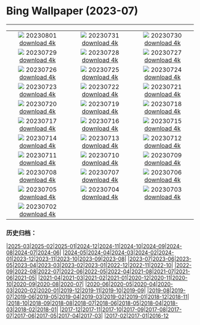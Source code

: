# Bing Wallpaper (2023-07)
**************
| | | |
| :----: | :----: | :----: |
| ![](https://www.bing.com/th?id=OHR.RockHouse_EN-US1852534234_1920x1080.jpg) 20230801 [download 4k](https://www.bing.com/th?id=OHR.RockHouse_EN-US1852534234_UHD.jpg) | ![](https://www.bing.com/th?id=OHR.PalouseHills_EN-US1737990003_1920x1080.jpg) 20230731 [download 4k](https://www.bing.com/th?id=OHR.PalouseHills_EN-US1737990003_UHD.jpg) | ![](https://www.bing.com/th?id=OHR.TigerIndia_EN-US1594590553_1920x1080.jpg) 20230730 [download 4k](https://www.bing.com/th?id=OHR.TigerIndia_EN-US1594590553_UHD.jpg) |
| ![](https://www.bing.com/th?id=OHR.SanBlasIslands_EN-US1442226155_1920x1080.jpg) 20230729 [download 4k](https://www.bing.com/th?id=OHR.SanBlasIslands_EN-US1442226155_UHD.jpg) | ![](https://www.bing.com/th?id=OHR.ParisLouvre_EN-US2282259448_1920x1080.jpg) 20230728 [download 4k](https://www.bing.com/th?id=OHR.ParisLouvre_EN-US2282259448_UHD.jpg) | ![](https://www.bing.com/th?id=OHR.MangrovePark_EN-US2211111720_1920x1080.jpg) 20230727 [download 4k](https://www.bing.com/th?id=OHR.MangrovePark_EN-US2211111720_UHD.jpg) |
| ![](https://www.bing.com/th?id=OHR.LasLagunas_EN-US2134252350_1920x1080.jpg) 20230726 [download 4k](https://www.bing.com/th?id=OHR.LasLagunas_EN-US2134252350_UHD.jpg) | ![](https://www.bing.com/th?id=OHR.ZebraCousins_EN-US1951215229_1920x1080.jpg) 20230725 [download 4k](https://www.bing.com/th?id=OHR.ZebraCousins_EN-US1951215229_UHD.jpg) | ![](https://www.bing.com/th?id=OHR.TeaEstate_EN-US1720005197_1920x1080.jpg) 20230724 [download 4k](https://www.bing.com/th?id=OHR.TeaEstate_EN-US1720005197_UHD.jpg) |
| ![](https://www.bing.com/th?id=OHR.HammockDay_EN-US1639653297_1920x1080.jpg) 20230723 [download 4k](https://www.bing.com/th?id=OHR.HammockDay_EN-US1639653297_UHD.jpg) | ![](https://www.bing.com/th?id=OHR.BridgeNorway_EN-US1530199433_1920x1080.jpg) 20230722 [download 4k](https://www.bing.com/th?id=OHR.BridgeNorway_EN-US1530199433_UHD.jpg) | ![](https://www.bing.com/th?id=OHR.MoonDayArtemis_EN-US1226397186_1920x1080.jpg) 20230721 [download 4k](https://www.bing.com/th?id=OHR.MoonDayArtemis_EN-US1226397186_UHD.jpg) |
| ![](https://www.bing.com/th?id=OHR.CrescentLake_EN-US1005101872_1920x1080.jpg) 20230720 [download 4k](https://www.bing.com/th?id=OHR.CrescentLake_EN-US1005101872_UHD.jpg) | ![](https://www.bing.com/th?id=OHR.BucerosBicornis_EN-US0841652066_1920x1080.jpg) 20230719 [download 4k](https://www.bing.com/th?id=OHR.BucerosBicornis_EN-US0841652066_UHD.jpg) | ![](https://www.bing.com/th?id=OHR.CavanCastle_EN-US0493721152_1920x1080.jpg) 20230718 [download 4k](https://www.bing.com/th?id=OHR.CavanCastle_EN-US0493721152_UHD.jpg) |
| ![](https://www.bing.com/th?id=OHR.BearHoleBrook_EN-US0278547262_1920x1080.jpg) 20230717 [download 4k](https://www.bing.com/th?id=OHR.BearHoleBrook_EN-US0278547262_UHD.jpg) | ![](https://www.bing.com/th?id=OHR.CastelmazzanoSunrise_EN-US9968041695_1920x1080.jpg) 20230716 [download 4k](https://www.bing.com/th?id=OHR.CastelmazzanoSunrise_EN-US9968041695_UHD.jpg) | ![](https://www.bing.com/th?id=OHR.BlacktipSharks_EN-US9224288033_1920x1080.jpg) 20230715 [download 4k](https://www.bing.com/th?id=OHR.BlacktipSharks_EN-US9224288033_UHD.jpg) |
| ![](https://www.bing.com/th?id=OHR.ZhangyeGeopark_EN-US3229882052_1920x1080.jpg) 20230714 [download 4k](https://www.bing.com/th?id=OHR.ZhangyeGeopark_EN-US3229882052_UHD.jpg) | ![](https://www.bing.com/th?id=OHR.NakupendaBeach_EN-US3130365422_1920x1080.jpg) 20230713 [download 4k](https://www.bing.com/th?id=OHR.NakupendaBeach_EN-US3130365422_UHD.jpg) | ![](https://www.bing.com/th?id=OHR.WorldPopDay_EN-US3018429136_1920x1080.jpg) 20230712 [download 4k](https://www.bing.com/th?id=OHR.WorldPopDay_EN-US3018429136_UHD.jpg) |
| ![](https://www.bing.com/th?id=OHR.SomersetLavender_EN-US0165780359_1920x1080.jpg) 20230711 [download 4k](https://www.bing.com/th?id=OHR.SomersetLavender_EN-US0165780359_UHD.jpg) | ![](https://www.bing.com/th?id=OHR.MoselleRiver_EN-US2499319157_1920x1080.jpg) 20230710 [download 4k](https://www.bing.com/th?id=OHR.MoselleRiver_EN-US2499319157_UHD.jpg) | ![](https://www.bing.com/th?id=OHR.CooperChapel_EN-US2412561000_1920x1080.jpg) 20230709 [download 4k](https://www.bing.com/th?id=OHR.CooperChapel_EN-US2412561000_UHD.jpg) |
| ![](https://www.bing.com/th?id=OHR.CocoaPods_EN-US2252740906_1920x1080.jpg) 20230708 [download 4k](https://www.bing.com/th?id=OHR.CocoaPods_EN-US2252740906_UHD.jpg) | ![](https://www.bing.com/th?id=OHR.KissingPenguins_EN-US9934274722_1920x1080.jpg) 20230707 [download 4k](https://www.bing.com/th?id=OHR.KissingPenguins_EN-US9934274722_UHD.jpg) | ![](https://www.bing.com/th?id=OHR.CorfuBeach_EN-US1955770867_1920x1080.jpg) 20230706 [download 4k](https://www.bing.com/th?id=OHR.CorfuBeach_EN-US1955770867_UHD.jpg) |
| ![](https://www.bing.com/th?id=OHR.EmpireFourth_EN-US1852348146_1920x1080.jpg) 20230705 [download 4k](https://www.bing.com/th?id=OHR.EmpireFourth_EN-US1852348146_UHD.jpg) | ![](https://www.bing.com/th?id=OHR.CoyoteBanff_EN-US9716853560_1920x1080.jpg) 20230704 [download 4k](https://www.bing.com/th?id=OHR.CoyoteBanff_EN-US9716853560_UHD.jpg) | ![](https://www.bing.com/th?id=OHR.HalfwayBoats_EN-US9913306071_1920x1080.jpg) 20230703 [download 4k](https://www.bing.com/th?id=OHR.HalfwayBoats_EN-US9913306071_UHD.jpg) |
| ![](https://www.bing.com/th?id=OHR.PelotonPont_EN-US1487303209_1920x1080.jpg) 20230702 [download 4k](https://www.bing.com/th?id=OHR.PelotonPont_EN-US1487303209_UHD.jpg) |  |  |

### 历史归档：

|[2025-03](bing/2025-03/2025-03.md)|[2025-02](bing/2025-02/2025-02.md)|[2025-01](bing/2025-01/2025-01.md)|[2024-12](bing/2024-12/2024-12.md)|[2024-11](bing/2024-11/2024-11.md)|[2024-10](bing/2024-10/2024-10.md)|[2024-09](bing/2024-09/2024-09.md)|[2024-08](bing/2024-08/2024-08.md)|[2024-07](bing/2024-07/2024-07.md)|[2024-06](bing/2024-06/2024-06.md)|
|[2024-05](bing/2024-05/2024-05.md)|[2024-04](bing/2024-04/2024-04.md)|[2024-03](bing/2024-03/2024-03.md)|[2024-02](bing/2024-02/2024-02.md)|[2024-01](bing/2024-01/2024-01.md)|[2023-12](bing/2023-12/2023-12.md)|[2023-11](bing/2023-11/2023-11.md)|[2023-10](bing/2023-10/2023-10.md)|[2023-09](bing/2023-09/2023-09.md)|[2023-08](bing/2023-08/2023-08.md)|
|[2023-07](bing/2023-07/2023-07.md)|[2023-06](bing/2023-06/2023-06.md)|[2023-05](bing/2023-05/2023-05.md)|[2023-04](bing/2023-04/2023-04.md)|[2023-03](bing/2023-03/2023-03.md)|[2023-02](bing/2023-02/2023-02.md)|[2023-01](bing/2023-01/2023-01.md)|[2022-12](bing/2022-12/2022-12.md)|[2022-11](bing/2022-11/2022-11.md)|[2022-10](bing/2022-10/2022-10.md)|
|[2022-09](bing/2022-09/2022-09.md)|[2022-08](bing/2022-08/2022-08.md)|[2022-07](bing/2022-07/2022-07.md)|[2022-06](bing/2022-06/2022-06.md)|[2022-05](bing/2022-05/2022-05.md)|[2022-04](bing/2022-04/2022-04.md)|[2021-08](bing/2021-08/2021-08.md)|[2021-07](bing/2021-07/2021-07.md)|[2021-06](bing/2021-06/2021-06.md)|[2021-05](bing/2021-05/2021-05.md)|
|[2021-04](bing/2021-04/2021-04.md)|[2021-03](bing/2021-03/2021-03.md)|[2021-02](bing/2021-02/2021-02.md)|[2021-01](bing/2021-01/2021-01.md)|[2020-12](bing/2020-12/2020-12.md)|[2020-11](bing/2020-11/2020-11.md)|[2020-10](bing/2020-10/2020-10.md)|[2020-09](bing/2020-09/2020-09.md)|[2020-08](bing/2020-08/2020-08.md)|[2020-07](bing/2020-07/2020-07.md)|
|[2020-06](bing/2020-06/2020-06.md)|[2020-05](bing/2020-05/2020-05.md)|[2020-04](bing/2020-04/2020-04.md)|[2020-03](bing/2020-03/2020-03.md)|[2020-02](bing/2020-02/2020-02.md)|[2020-01](bing/2020-01/2020-01.md)|[2019-12](bing/2019-12/2019-12.md)|[2019-11](bing/2019-11/2019-11.md)|[2019-10](bing/2019-10/2019-10.md)|[2019-09](bing/2019-09/2019-09.md)|
|[2019-08](bing/2019-08/2019-08.md)|[2019-07](bing/2019-07/2019-07.md)|[2019-06](bing/2019-06/2019-06.md)|[2019-05](bing/2019-05/2019-05.md)|[2019-04](bing/2019-04/2019-04.md)|[2019-03](bing/2019-03/2019-03.md)|[2019-02](bing/2019-02/2019-02.md)|[2019-01](bing/2019-01/2019-01.md)|[2018-12](bing/2018-12/2018-12.md)|[2018-11](bing/2018-11/2018-11.md)|
|[2018-10](bing/2018-10/2018-10.md)|[2018-09](bing/2018-09/2018-09.md)|[2018-08](bing/2018-08/2018-08.md)|[2018-07](bing/2018-07/2018-07.md)|[2018-06](bing/2018-06/2018-06.md)|[2018-05](bing/2018-05/2018-05.md)|[2018-04](bing/2018-04/2018-04.md)|[2018-03](bing/2018-03/2018-03.md)|[2018-02](bing/2018-02/2018-02.md)|[2018-01](bing/2018-01/2018-01.md)|
|[2017-12](bing/2017-12/2017-12.md)|[2017-11](bing/2017-11/2017-11.md)|[2017-10](bing/2017-10/2017-10.md)|[2017-09](bing/2017-09/2017-09.md)|[2017-08](bing/2017-08/2017-08.md)|[2017-07](bing/2017-07/2017-07.md)|[2017-06](bing/2017-06/2017-06.md)|[2017-05](bing/2017-05/2017-05.md)|[2017-04](bing/2017-04/2017-04.md)|[2017-03](bing/2017-03/2017-03.md)|
|[2017-02](bing/2017-02/2017-02.md)|[2017-01](bing/2017-01/2017-01.md)|[2016-12](bing/2016-12/2016-12.md)